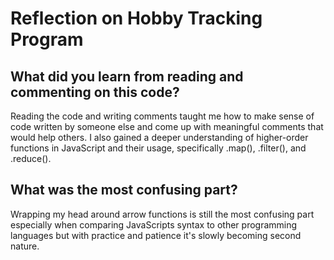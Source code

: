 # Reflection on Hobby Tracking Program

## What did you learn from reading and commenting on this code?

Reading the code and writing comments taught me how to make sense of code written by someone else and come up with meaningful comments that would help others. I also gained a deeper understanding of higher-order functions in JavaScript and their usage, specifically .map(), .filter(), and .reduce().

## What was the most confusing part?

Wrapping my head around arrow functions is still the most confusing part especially when comparing JavaScripts syntax to other programming languages but with practice and patience it's slowly becoming second nature.
